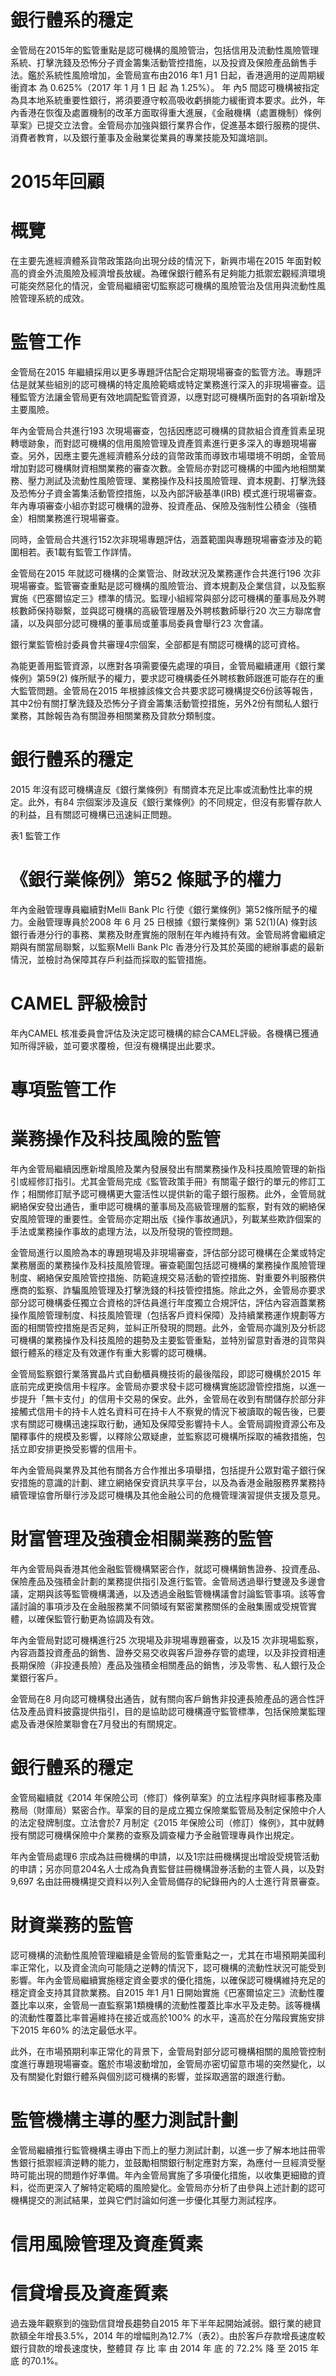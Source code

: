 # 銀行體系的穩定

金管局在2015年的監管重點是認可機構的風險管治，包括信用及流動性風險管理系統、打擊洗錢及恐怖分子資金籌集活動管控措施，以及投資及保險產品銷售手法。鑑於系統性風險增加，金管局宣布由2016 年1 月1 日起，香港適用的逆周期緩衝資本 為 0.625%（2017 年 1 月 1 日 起 為 1.25%）。 年 內5 間認可機構被指定為具本地系統重要性銀行，將須要遵守較高吸收虧損能力緩衝資本要求。此外，年內香港在恢復及處置機制的改革方面取得重大進展，《金融機構（處置機制）條例草案》已提交立法會。金管局亦加強與銀行業界合作，促進基本銀行服務的提供、消費者教育，以及銀行董事及金融業從業員的專業技能及知識培訓。

# 2015年回顧

# 概覽

在主要先進經濟體系貨幣政策路向出現分歧的情況下，新興市場在2015 年面對較高的資金外流風險及經濟增長放緩。為確保銀行體系有足夠能力抵禦宏觀經濟環境可能突然惡化的情況，金管局繼續密切監察認可機構的風險管治及信用與流動性風險管理系統的成效。

# 監管工作

金管局在2015 年繼續採用以更多專題評估配合定期現場審查的監管方法。專題評估是就某些組別的認可機構的特定風險範疇或特定業務進行深入的非現場審查。這種監管方法讓金管局更有效地調配監管資源，以應對認可機構所面對的各項新增及主要風險。

年內金管局合共進行193 次現場審查，包括因應認可機構的貸款組合資產質素呈現轉壞跡象，而對認可機構的信用風險管理及資產質素進行更多深入的專題現場審查。另外，因應主要先進經濟體系分歧的貨幣政策而導致市場環境不明朗，金管局增加對認可機構財資相關業務的審查次數。金管局亦對認可機構的中國內地相關業務、壓力測試及流動性風險管理、業務操作及科技風險管理、資本規劃、打擊洗錢及恐怖分子資金籌集活動管控措施，以及內部評級基準(IRB) 模式進行現場審查。年內專項審查小組亦對認可機構的證券、投資產品、保險及強制性公積金（強積金）相關業務進行現場審查。

同時，金管局合共進行152次非現場專題評估，涵蓋範圍與專題現場審查涉及的範圍相若。表1載有監管工作詳情。

金管局在2015 年就認可機構的企業管治、財政狀況及業務運作合共進行196 次非現場審查。監管審查重點是認可機構的風險管治、資本規劃及企業信貸，以及監察實施《巴塞爾協定三》標準的情況。監理小組經常與部分認可機構的董事局及外聘核數師保持聯繫，並與認可機構的高級管理層及外聘核數師舉行20 次三方聯席會議，以及與部分認可機構的董事局或董事局委員會舉行23 次會議。

銀行業監管檢討委員會共審理4宗個案，全部都是有關認可機構的認可資格。

為能更善用監管資源，以應對各項需要優先處理的項目，金管局繼續運用《銀行業條例》第59(2) 條所賦予的權力，要求認可機構委任外聘核數師跟進可能存在的重大監管問題。金管局在2015 年根據該條文合共要求認可機構提交6份該等報告，其中2份有關打擊洗錢及恐怖分子資金籌集活動管控措施，另外2份有關私人銀行業務，其餘報告為有關證券相關業務及貸款分類制度。

# 銀行體系的穩定

2015 年沒有認可機構違反《銀行業條例》有關資本充足比率或流動性比率的規定。此外，有84 宗個案涉及違反《銀行業條例》的不同規定，但沒有影響存款人的利益，且有關認可機構已迅速糾正問題。

表1 監管工作

# 《銀行業條例》第52 條賦予的權力

年內金融管理專員繼續對Melli Bank Plc 行使《銀行業條例》第52條所賦予的權力。金融管理專員於2008 年 6 月 25 日根據《銀行業條例》第 52(1)(A) 條對該銀行香港分行的事務、業務及財產實施的限制在年內維持有效。金管局將會繼續定期與有關當局聯繫，以監察Melli Bank Plc 香港分行及其於英國的總辦事處的最新情況，並檢討為保障其存戶利益而採取的監管措施。

# CAMEL 評級檢討

年內CAMEL 核准委員會評估及決定認可機構的綜合CAMEL評級。各機構已獲通知所得評級，並可要求覆檢，但沒有機構提出此要求。

# 專項監管工作

# 業務操作及科技風險的監管

年內金管局繼續因應新增風險及業內發展發出有關業務操作及科技風險管理的新指引或經修訂指引。尤其金管局完成《監管政策手冊》有關電子銀行的單元的修訂工作；相關修訂賦予認可機構更大靈活性以提供新的電子銀行服務。此外，金管局就網絡保安發出通告，重申認可機構的董事局及高級管理層的監察，對有效的網絡保安風險管理的重要性。金管局亦定期出版《操作事故通訊》，列載某些欺詐個案的手法或業務操作事故的處理方法，以及所發現的管控問題。

金管局進行以風險為本的專題現場及非現場審查，評估部分認可機構在企業或特定業務層面的業務操作及科技風險管理。審查範圍包括認可機構的業務操作風險管理制度、網絡保安風險管控措施、防範違規交易活動的管控措施、對重要外判服務供應商的監察、詐騙風險管理及打擊洗錢的科技管控措施。除此之外，金管局亦要求部分認可機構委任獨立合資格的評估員進行年度獨立合規評估，評估內容涵蓋業務操作風險管理制度、科技風險管理（包括客戶資料保障）及持續業務運作規劃等方面的相關管控措施是否足夠，並糾正所發現的問題。此外，金管局亦識別及分析認可機構的業務操作及科技風險的趨勢及主要監管重點，並特別留意對香港的貨幣與銀行體系的穩定及有效運作有重大影響的認可機構。

金管局監察銀行業落實晶片式自動櫃員機技術的最後階段，即認可機構於2015 年底前完成更換信用卡程序。金管局亦要求發卡認可機構實施認證管控措施，以進一步提升「無卡支付」的信用卡交易的保安。此外，金管局在收到有關儲存於部分非接觸式信用卡的持卡人姓名資料可在持卡人不察覺的情況下被讀取的報告後，已要求有關認可機構迅速採取行動，通知及保障受影響持卡人。金管局調撥資源公布及闡釋事件的規模及影響，以釋除公眾疑慮，並監察認可機構所採取的補救措施，包括立即安排更換受影響的信用卡。

年內金管局與業界及其他有關各方合作推出多項舉措，包括提升公眾對電子銀行保安措施的意識的計劃、建立網絡保安資訊共享平台，以及為香港金融服務界業務持續管理協會所舉行涉及認可機構及其他金融公司的危機管理演習提供支援及意見。

# 財富管理及強積金相關業務的監管

年內金管局與香港其他金融監管機構緊密合作，就認可機構銷售證券、投資產品、保險產品及強積金計劃的業務提供指引及進行監管。金管局透過舉行雙邊及多邊會議，定期與該等監管機構溝通，以及透過金融監管機構議會討論監管事項。該等會議討論的事項涉及在金融服務業不同領域有緊密業務關係的金融集團或受規管實體，以確保監管行動更為協調及有效。

年內金管局對認可機構進行25 次現場及非現場專題審查，以及15 次非現場監察，內容涵蓋投資產品的銷售、證券交易交收與客戶證券存管的處理，以及非投資相連長期保險（非投連長險）產品及強積金相關產品的銷售，涉及零售、私人銀行及企業銀行客戶。

金管局在8 月向認可機構發出通告，就有關向客戶銷售非投連長險產品的適合性評估及產品資料披露提供指引，目的是協助認可機構遵守監管標準，包括保險業監理處及香港保險業聯會在7月發出的有關規定。

# 銀行體系的穩定

金管局繼續就《2014 年保險公司（修訂）條例草案》的立法程序與財經事務及庫務局（財庫局）緊密合作。草案的目的是成立獨立保險業監管局及制定保險中介人的法定發牌制度。立法會於7 月制定《2015 年保險公司（修訂）條例》，其中就轉授有關認可機構保險中介業務的查察及調查權力予金融管理專員作出規定。

年內金管局處理6 宗成為註冊機構的申請，以及1宗註冊機構提出增設受規管活動的申請；另亦同意204名人士成為負責監督註冊機構證券活動的主管人員，以及對9,697 名由註冊機構提交資料以列入金管局備存的紀錄冊內的人士進行背景審查。

# 財資業務的監管

認可機構的流動性風險管理繼續是金管局的監管重點之一，尤其在市場預期美國利率正常化，以及資金流向可能隨之逆轉的情況下，認可機構的流動性狀況可能受到影響。年內金管局繼續實施穩定資金要求的優化措施，以確保認可機構維持充足的穩定資金支持其貸款業務。自2015 年1 月1 日開始實施《巴塞爾協定三》流動性覆蓋比率以來，金管局一直監察第1類機構的流動性覆蓋比率水平及走勢。該等機構的流動性覆蓋比率普遍維持在接近或高於100% 的水平，遠高於在分階段實施安排下2015 年60% 的法定最低水平。

此外，在市場預期利率正常化的背景下，金管局對部分認可機構相關的風險管控制度進行專題現場審查。鑑於市場波動增加，金管局亦密切留意市場的突然變化，以及有關變化對銀行體系與個別認可機構的影響，並採取適當的跟進行動。

# 監管機構主導的壓力測試計劃

金管局繼續推行監管機構主導由下而上的壓力測試計劃，以進一步了解本地註冊零售銀行抵禦經濟逆轉的能力，並鼓勵相關銀行制定應對方案，為應付一旦經濟受壓時可能出現的問題作好準備。年內金管局實施了多項優化措施，以收集更細緻的資料，從而更深入了解特定範疇的風險變化。金管局亦分析了由參與上述計劃的認可機構提交的測試結果，並與它們討論如何進一步優化其壓力測試程序。

# 信用風險管理及資產質素

# 信貸增長及資產質素

過去幾年觀察到的強勁信貸增長趨勢自2015 年下半年起開始減弱。銀行業的總貸款額全年增長3.5%，2014 年的增幅則為12.7%（表2）。由於客戶存款增長速度較銀行貸款的增長速度快，整體貸 存 比 率 由 2014 年 底 的 72.2% 降 至 2015 年 底 的70.1%。
